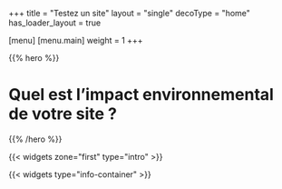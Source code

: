 +++
title = "Testez un site"
layout = "single"
decoType = "home"
has_loader_layout = true

[menu]
	[menu.main]
		weight = 1
+++

{{% hero %}}

# Quel est l’impact environnemental de votre site ?

{{% /hero %}}

{{< widgets zone="first" type="intro" >}}

{{< widgets type="info-container" >}}
